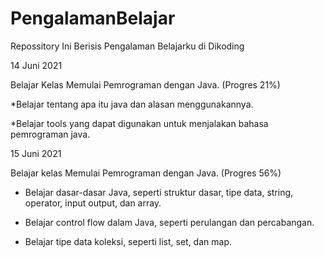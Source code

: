 # PengalamanBelajar
Repossitory Ini Berisis Pengalaman Belajarku di Dikoding

14 Juni 2021

Belajar Kelas Memulai Pemrograman dengan Java. (Progres 21%)

  *Belajar tentang apa itu java dan alasan menggunakannya.
  
  *Belajar tools yang dapat digunakan untuk menjalakan bahasa pemrograman java.

15 Juni 2021

Belajar kelas Memulai Pemrograman dengan Java. (Progres 56%)

  * Belajar dasar-dasar Java, seperti struktur dasar, tipe data, string, operator, input output, dan array.

  * Belajar control flow dalam Java, seperti perulangan dan percabangan.

  * Belajar tipe data koleksi, seperti list, set, dan map.
